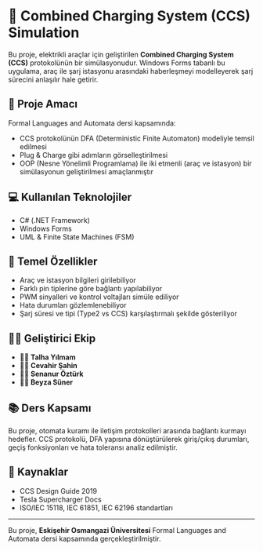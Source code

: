 # 🔌 Combined Charging System (CCS) Simulation

Bu proje, elektrikli araçlar için geliştirilen **Combined Charging System (CCS)** protokolünün bir simülasyonudur. Windows Forms tabanlı bu uygulama, araç ile şarj istasyonu arasındaki haberleşmeyi modelleyerek şarj sürecini anlaşılır hale getirir.

## 🎯 Proje Amacı

Formal Languages and Automata dersi kapsamında:
- CCS protokolünün DFA (Deterministic Finite Automaton) modeliyle temsil edilmesi
- Plug & Charge gibi adımların görselleştirilmesi
- OOP (Nesne Yönelimli Programlama) ile iki etmenli (araç ve istasyon) bir simülasyonun geliştirilmesi amaçlanmıştır

## 💻 Kullanılan Teknolojiler

- C# (.NET Framework)
- Windows Forms
- UML & Finite State Machines (FSM)

## 🧠 Temel Özellikler

- Araç ve istasyon bilgileri girilebiliyor
- Farklı pin tiplerine göre bağlantı yapılabiliyor
- PWM sinyalleri ve kontrol voltajları simüle ediliyor
- Hata durumları gözlemlenebiliyor
- Şarj süresi ve tipi (Type2 vs CCS) karşılaştırmalı şekilde gösteriliyor

## 👨‍💻 Geliştirici Ekip

- 👨‍💼 **Talha Yılmam** 
- 👨‍💼 **Cevahir Şahin** 
- 👩‍💼 **Senanur Öztürk** 
- 👩‍💼 **Beyza Süner** 


## 📚 Ders Kapsamı

Bu proje, otomata kuramı ile iletişim protokolleri arasında bağlantı kurmayı hedefler. CCS protokolü, DFA yapısına dönüştürülerek giriş/çıkış durumları, geçiş fonksiyonları ve hata toleransı analiz edilmiştir.

## 🔗 Kaynaklar

- CCS Design Guide 2019
- Tesla Supercharger Docs
- ISO/IEC 15118, IEC 61851, IEC 62196 standartları

---

Bu proje, **Eskişehir Osmangazi Üniversitesi** Formal Languages and Automata dersi kapsamında gerçekleştirilmiştir.
